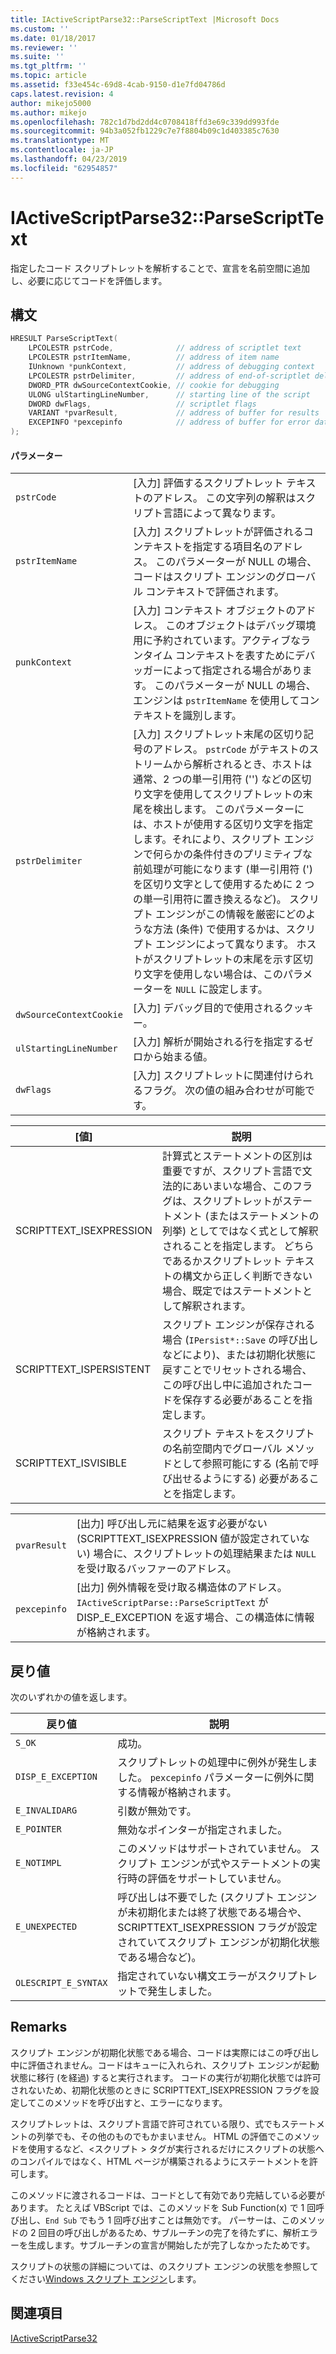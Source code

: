 ```yaml
---
title: IActiveScriptParse32::ParseScriptText |Microsoft Docs
ms.custom: ''
ms.date: 01/18/2017
ms.reviewer: ''
ms.suite: ''
ms.tgt_pltfrm: ''
ms.topic: article
ms.assetid: f33e454c-69d8-4cab-9150-d1e7fd04786d
caps.latest.revision: 4
author: mikejo5000
ms.author: mikejo
ms.openlocfilehash: 782c1d7bd2dd4c0708418ffd3e69c339dd993fde
ms.sourcegitcommit: 94b3a052fb1229c7e7f8804b09c1d403385c7630
ms.translationtype: MT
ms.contentlocale: ja-JP
ms.lasthandoff: 04/23/2019
ms.locfileid: "62954857"
---
```

# <a name="iactivescriptparse32parsescripttext"></a>IActiveScriptParse32::ParseScriptText
指定したコード スクリプトレットを解析することで、宣言を名前空間に追加し、必要に応じてコードを評価します。  
  
## <a name="syntax"></a>構文  
  
```cpp
HRESULT ParseScriptText(  
    LPCOLESTR pstrCode,              // address of scriptlet text  
    LPCOLESTR pstrItemName,          // address of item name  
    IUnknown *punkContext,           // address of debugging context  
    LPCOLESTR pstrDelimiter,         // address of end-of-scriptlet delimiter  
    DWORD_PTR dwSourceContextCookie, // cookie for debugging  
    ULONG ulStartingLineNumber,      // starting line of the script  
    DWORD dwFlags,                   // scriptlet flags  
    VARIANT *pvarResult,             // address of buffer for results  
    EXCEPINFO *pexcepinfo            // address of buffer for error data  
);  
```  
  
#### <a name="parameters"></a>パラメーター  
  
|||  
|-|-|  
|`pstrCode`|[入力] 評価するスクリプトレット テキストのアドレス。 この文字列の解釈はスクリプト言語によって異なります。|  
|`pstrItemName`|[入力] スクリプトレットが評価されるコンテキストを指定する項目名のアドレス。 このパラメーターが NULL の場合、コードはスクリプト エンジンのグローバル コンテキストで評価されます。|  
|`punkContext`|[入力] コンテキスト オブジェクトのアドレス。 このオブジェクトはデバッグ環境用に予約されています。アクティブなランタイム コンテキストを表すためにデバッガーによって指定される場合があります。 このパラメーターが NULL の場合、エンジンは `pstrItemName` を使用してコンテキストを識別します。|  
|`pstrDelimiter`|[入力] スクリプトレット末尾の区切り記号のアドレス。 `pstrCode` がテキストのストリームから解析されるとき、ホストは通常、2 つの単一引用符 ('') などの区切り文字を使用してスクリプトレットの末尾を検出します。 このパラメーターには、ホストが使用する区切り文字を指定します。それにより、スクリプト エンジンで何らかの条件付きのプリミティブな前処理が可能になります (単一引用符 (') を区切り文字として使用するために 2 つの単一引用符に置き換えるなど)。 スクリプト エンジンがこの情報を厳密にどのような方法 (条件) で使用するかは、スクリプト エンジンによって異なります。 ホストがスクリプトレットの末尾を示す区切り文字を使用しない場合は、このパラメーターを `NULL` に設定します。|  
|`dwSourceContextCookie`|[入力] デバッグ目的で使用されるクッキー。|  
|`ulStartingLineNumber`|[入力] 解析が開始される行を指定するゼロから始まる値。|  
|`dwFlags`|[入力] スクリプトレットに関連付けられるフラグ。 次の値の組み合わせが可能です。|  
  
|[値]|説明|  
|-----------|-------------|  
|SCRIPTTEXT_ISEXPRESSION|計算式とステートメントの区別は重要ですが、スクリプト言語で文法的にあいまいな場合、このフラグは、スクリプトレットがステートメント (またはステートメントの列挙) としてではなく式として解釈されることを指定します。 どちらであるかスクリプトレット テキストの構文から正しく判断できない場合、既定ではステートメントとして解釈されます。|  
|SCRIPTTEXT_ISPERSISTENT|スクリプト エンジンが保存される場合 (`IPersist*::Save` の呼び出しなどにより)、または初期化状態に戻すことでリセットされる場合、この呼び出し中に追加されたコードを保存する必要があることを指定します。|  
|SCRIPTTEXT_ISVISIBLE|スクリプト テキストをスクリプトの名前空間内でグローバル メソッドとして参照可能にする (名前で呼び出せるようにする) 必要があることを指定します。|  
  
|||  
|-|-|  
|`pvarResult`|[出力] 呼び出し元に結果を返す必要がない (SCRIPTTEXT_ISEXPRESSION 値が設定されていない) 場合に、スクリプトレットの処理結果または `NULL` を受け取るバッファーのアドレス。|  
|`pexcepinfo`|[出力] 例外情報を受け取る構造体のアドレス。 `IActiveScriptParse::ParseScriptText` が DISP_E_EXCEPTION を返す場合、この構造体に情報が格納されます。|  
  
## <a name="return-value"></a>戻り値  
 次のいずれかの値を返します。  
  
|戻り値|説明|  
|------------------|-------------|  
|`S_OK`|成功。|  
|`DISP_E_EXCEPTION`|スクリプトレットの処理中に例外が発生しました。 `pexcepinfo` パラメーターに例外に関する情報が格納されます。|  
|`E_INVALIDARG`|引数が無効です。|  
|`E_POINTER`|無効なポインターが指定されました。|  
|`E_NOTIMPL`|このメソッドはサポートされていません。 スクリプト エンジンが式やステートメントの実行時の評価をサポートしていません。|  
|`E_UNEXPECTED`|呼び出しは不要でした (スクリプト エンジンが未初期化または終了状態である場合や、SCRIPTTEXT_ISEXPRESSION フラグが設定されていてスクリプト エンジンが初期化状態である場合など)。|  
|`OLESCRIPT_E_SYNTAX`|指定されていない構文エラーがスクリプトレットで発生しました。|  
  
## <a name="remarks"></a>Remarks  
 スクリプト エンジンが初期化状態である場合、コードは実際にはこの呼び出し中に評価されません。コードはキューに入れられ、スクリプト エンジンが起動状態に移行 (を経過) すると実行されます。 コードの実行が初期化状態では許可されないため、初期化状態のときに SCRIPTTEXT_ISEXPRESSION フラグを設定してこのメソッドを呼び出すと、エラーになります。  
  
 スクリプトレットは、スクリプト言語で許可されている限り、式でもステートメントの列挙でも、その他のものでもかまいません。 HTML の評価でこのメソッドを使用するなど、\<スクリプト > タグが実行されるだけにスクリプトの状態へのコンパイルではなく、HTML ページが構築されるようにステートメントを許可します。  
  
 このメソッドに渡されるコードは、コードとして有効であり完結している必要があります。 たとえば VBScript では、このメソッドを Sub Function(x) で 1 回呼び出し、`End Sub` でもう 1 回呼び出すことは無効です。 パーサーは、このメソッドの 2 回目の呼び出しがあるため、サブルーチンの完了を待たずに、解析エラーを生成します。サブルーチンの宣言が開始したが完了しなかったためです。  
  
 スクリプトの状態の詳細については、のスクリプト エンジンの状態を参照してください[Windows スクリプト エンジン](../../winscript/windows-script-engines.md)します。  
  
## <a name="see-also"></a>関連項目  
 [IActiveScriptParse32](../../winscript/reference/iactivescriptparse32.md)